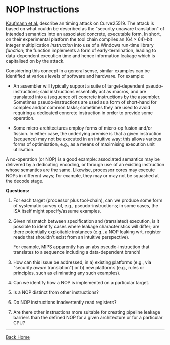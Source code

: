 # NOP Instructions

[Kaufmann et al.](https://doi.org/10.1007/978-3-319-48965-0_36)
describe an timing attack on Curve25519.  The attack is based on
what couldn be described as the "security unaware translation" of
intended semantics into an associated concrete, executable form.
In short, on their experimental platform the tool chain compiles
an $( 64 \times 64 )$-bit integer multiplication *instruction*
into use of a Windows run-time library *function*; the function
implements a form of early-termination, leading to data-dependent
execution time and hence information leakage which is capitalised
on by the attack.

Considering this concept in a general sense, similar examples can
be identified at various levels of software and hardware.  For
example:

- An assembler will typically support a suite of target-dependent
  pseudo-instructions; said instructions essentially act as macros,
  and are translated into a (sequence of) concrete instructions by
  the assembler.  Sometimes pseudo-instructions are used as a form
  of short-hand for complex and/or common tasks; sometimes they
  are used to avoid requiring a dedicated concrete instruction in
  order to provide some operation.

- Some micro-architectures employ forms of micro-op fusion and/or
  fission.  In either case, the underlying premise is that a given
  instruction (sequence) may not be executed in an intuitive way;
  this allows various forms of optimisation, e.g., as a means of
  maximising execution unit utilisation.

A no-operation (or NOP) is a good example: associated semantics may
be delivered by a dedicating encoding, or through use of an existing
instruction whose semantics are the same.  Likewise, processor cores
may execute NOPs in different ways; for example, they may or may not
be squashed at the decode stage.

**Questions:**

1. For each target (processor plus tool-chain), can we produce some
   form of systematic survey of, e.g., pseudo-instructions; in some
   cases, the ISA itself might specify/assume examples.

2. Given mismatch between specification and (translated) execution,
   is it possible to identify cases where leakage characteristics
   will differ; are there potentially exploitable instances (e.g.,
   a NOP leaking wrt. register reads that shouldn't exist from an
   intuitive perspective).

   For example, MIPS apparently has an abs pseudo-instruction that
   translates to a sequence including a data-dependent branch!

3. How can this issue be addressed, in a) existing platforms (e.g.,
   via "security *aware* translation") or b) new platforms (e.g.,
   rules or principles, such as eliminating any such examples).

4. Can we identify how a NOP is implemented on a particular target.
5. Is a NOP distinct from other instructions?
6. Do NOP instructions inadvertently read registers?
7. Are there other instructions more suitable for creating pipeline
   leakage barriers than the defined NOP for a given architecture
   or for a particular CPU?

---

[Back Home](../../README.md)


